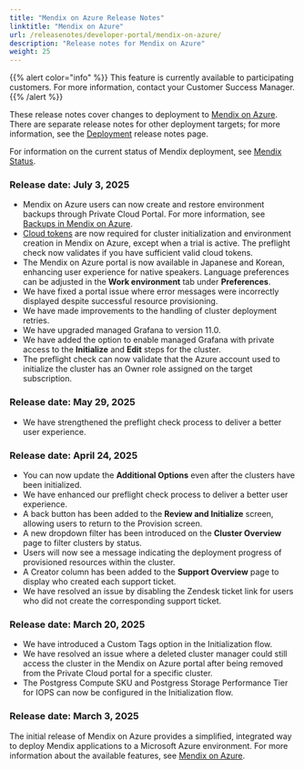 ```yaml
---
title: "Mendix on Azure Release Notes"
linktitle: "Mendix on Azure"
url: /releasenotes/developer-portal/mendix-on-azure/
description: "Release notes for Mendix on Azure"
weight: 25
---
```


{{% alert color="info" %}} This feature is currently available to participating customers. For more information, contact your Customer Success Manager. {{% /alert %}}

These release notes cover changes to deployment to [Mendix on Azure](/developerportal/deploy/mendix-on-azure/). There are separate release notes for other deployment targets; for more information, see the [Deployment](/releasenotes/developer-portal/deployment/) release notes page.

For information on the current status of Mendix deployment, see [Mendix Status](https://status.mendix.com/).

### Release date: July 3, 2025

* Mendix on Azure users can now create and restore environment backups through Private Cloud Portal. For more information, see [Backups in Mendix on Azure](/developerportal/deploy/mendix-on-azure/backups/).
* [Cloud tokens](/control-center/cloud-tokens/) are now required for cluster initialization and environment creation in Mendix on Azure, except when a trial is active. The preflight check now validates if you have sufficient valid cloud tokens.
* The Mendix on Azure portal is now available in Japanese and Korean, enhancing user experience for native speakers. Language preferences can be adjusted in the **Work environment** tab under **Preferences**.
* We have fixed a portal issue where error messages were incorrectly displayed despite successful resource provisioning.
* We have made improvements to the handling of cluster deployment retries.
* We have upgraded managed Grafana to version 11.0.
* We have added the option to enable managed Grafana with private access to the **Initialize** and **Edit** steps for the cluster.
* The preflight check can now validate that the Azure account used to initialize the cluster has an Owner role assigned on the target subscription.

### Release date: May 29, 2025

* We have strengthened the preflight check process to deliver a better user experience.

### Release date: April 24, 2025

* You can now update the **Additional Options** even after the clusters have been initialized.
* We have enhanced our preflight check process to deliver a better user experience.
* A back button has been added to the **Review and Initialize** screen, allowing users to return to the Provision screen.
* A new dropdown filter has been introduced on the **Cluster Overview** page to filter clusters by status.
* Users will now see a message indicating the deployment progress of provisioned resources within the cluster.
* A Creator column has been added to the **Support Overview** page to display who created each support ticket.
* We have resolved an issue by disabling the Zendesk ticket link for users who did not create the corresponding support ticket.

### Release date: March 20, 2025

* We have introduced a Custom Tags option in the Initialization flow.
* We have resolved an issue where a deleted cluster manager could still access the cluster in the Mendix on Azure portal after being removed from the Private Cloud portal for a specific cluster.
* The Postgress Compute SKU and Postgress Storage Performance Tier for IOPS can now be configured in the Initialization flow.

### Release date: March 3, 2025

The initial release of Mendix on Azure provides a simplified, integrated way to deploy Mendix applications to a Microsoft Azure environment. For more information about the available features, see [Mendix on Azure](/developerportal/deploy/mendix-on-azure/).
